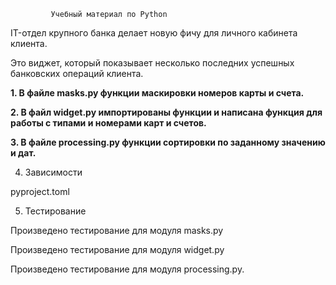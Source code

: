              Учебный материал по Python

IT-отдел крупного банка делает новую 
фичу для личного кабинета клиента. 

Это виджет, который показывает несколько 
последних успешных банковских операций клиента.

**1. В файле masks.py функции маскировки номеров 
карты и счета.**

**2. В файл widget.py импортированы функции и 
написана функция для работы с типами 
и номерами карт и счетов.**

**3. В файле processing.py функции сортировки 
по заданному значению и дат.**

4. Зависимости 

pyproject.toml

5. Тестирование

Произведено тестирование для модуля masks.py

Произведено тестирование для модуля widget.py

Произведено тестирование для модуля processing.py.


